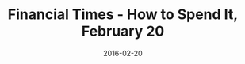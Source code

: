 ---
title: Financial Times - How to Spend It, February 20
date: 2016-02-20
summary_markdown: |
  Assael South Sea Cultured Baroque Pearl Necklace, 17.1mm - 21.33mm. Natural Color Burmese Sapphire and Diamond ring set in Platinum, Emerald Cut, 50.55 ctw, Diamond side stones, 2.39 ctw. ​​
featured_image: 2016-02-20.jpg
---